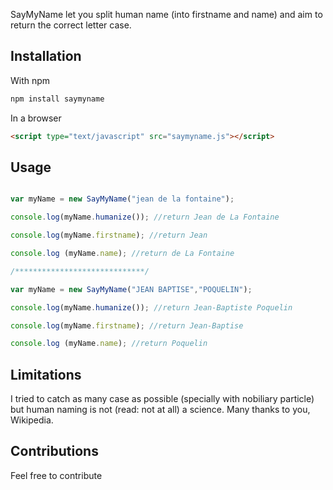 SayMyName let you split human name (into firstname and name) and aim to return the correct letter case.

## Installation

With npm

```bash
npm install saymyname
```

In a browser
```html
<script type="text/javascript" src="saymyname.js"></script>
```

## Usage
```javascript

var myName = new SayMyName("jean de la fontaine");

console.log(myName.humanize()); //return Jean de La Fontaine

console.log(myName.firstname); //return Jean

console.log (myName.name); //return de La Fontaine

/*****************************/

var myName = new SayMyName("JEAN BAPTISE","POQUELIN");

console.log(myName.humanize()); //return Jean-Baptiste Poquelin

console.log(myName.firstname); //return Jean-Baptise

console.log (myName.name); //return Poquelin


```

## Limitations

I tried to catch as many case as possible (specially with nobiliary particle) but human naming is not (read: not at all) a science. Many thanks to you, Wikipedia.

## Contributions

Feel free to contribute

